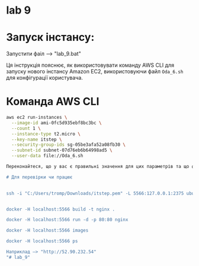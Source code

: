 # lab 9

# Запуск інстансу:


Запустити фаіл --> "lab_9.bat"

Ця інструкція пояснює, як використовувати команду AWS CLI для запуску нового інстансу Amazon EC2, використовуючи файл `Oda_6.sh` для конфігурації користувача.

# Команда AWS CLI

```bash
aws ec2 run-instances \
  --image-id ami-0fc5d935ebf8bc3bc \
  --count 1 \
  --instance-type t2.micro \
  --key-name itstep \
  --security-group-ids sg-05be3afa52a08fb30 \
  --subnet-id subnet-07d76eb6b64998ad5 \
  --user-data file://Oda_6.sh

Переконайтеся, що у вас є правильні значення для цих параметрів та що файли AMI та ключа SSH існують та доступні. Пам'ятайте про права доступу до вказаних груп безпеки та підмережі.

# Для перевірки чи працює

 
ssh -i "C:/Users/tromp/Downloads/itstep.pem" -L 5566:127.0.0.1:2375 ubuntu@52.90.232.54


docker -H localhost:5566 build -t nginx .

docker -H localhost:5566 run -d -p 80:80 nginx

docker -H localhost:5566 images

docker -H localhost:5566 ps

Наприклад —> "http://52.90.232.54"
"# lab_9" 
